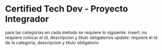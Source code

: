 # Certified Tech Dev - Proyecto Integrador
para las categorias en cada metodo se requiere lo siguiente:
insert: no requiere colocar el id, descripcion y titulo obligatorios
update: requiere el id de la categoria, descripcion y titulo obligatorio














